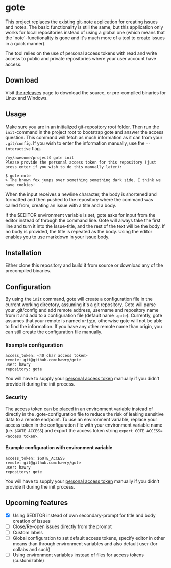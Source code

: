 # gote
This project replaces the existing [git-note][1] application for creating issues and notes. The basic functionality is still the same, but this application only works for local repositories instead of using a global one (which means that the 'note'-functionality is gone and it's much more of a tool to create issues in a quick manner).

The tool relies on the use of personal access tokens with read and write access to public and private repositories where your user account have access.

## Download
Visit [the releases][3] page to download the source, or pre-compiled binaries for Linux and Windows.

## Usage

Make sure you are in an initialized git-repository root folder. Then run the `init`-command in the project root to bootstrap gote and answer the access question. This command will fetch as much information as it can from your `.git/config`. If you wish to enter the information manually, use the `--interactive` flag.

```
/my/awesome/project$ gote init
Please provide the personal access token for this repository (just press enter if you wish to do this manually later):
```

```
$ gote note
> The brown fox jumps over something something dark side. I think we have cookies!
```

When the input receives a newline character, the body is shortened and formatted and then pushed to the repository where the command was called from, creating an issue with a title and a body.

If the $EDITOR environment variable is set, gote asks for input from the editor instead of through the command line. Gote will always take the first line and turn it into the Issue-title, and the rest of the text will be the body. If no body is provided, the title is repeated as the body. Using the editor enables you to use markdown in your issue body.

## Installation
Either clone this repository and build it from source or download any of the precompiled binaries.

## Configuration
By using the `init` command, gote will create a configuration file in the current working directory, assuming it's a git repository. Gote will parse your .git/config and add remote address, username and repository name from it and add to a configuration file (default name `.gote`). Currently, gote assumes that your remote is named `origin`, otherwise gote will not be able to find the information. If you have any other remote name than origin, you can still create the configuration file manually.

### Example configuration
```
access_token: <40 char access token>
remote: git@github.com:hawry/gote
user: hawry
repository: gote
```

You will have to supply your [personal access token][2] manually if you didn't provide it during the init process.

### Security
The access token can be placed in an environment variable instead of directly in the .gote-configuration file to reduce the risk of leaking sensitive data to a remote endpoint. To use an environment variable, replace your access token in the configuration file with your environment variable name (i.e. `$GOTE_ACCESS`) and export the access token string `export GOTE_ACCESS=<access token>`.

#### Example configuration with environment variable
```
access_token: $GOTE_ACCESS
remote: git@github.com:hawry/gote
user: hawry
repository: gote
```

You will have to supply your [personal access token][2] manually if you didn't provide it during the init process.

## Upcoming features
* [x] Using $EDITOR instead of own secondary-prompt for title and body creation of issues
* [ ] Close/Re-open issues directly from the prompt
* [ ] Custom labels
* [ ] Global configuration to set default access tokens, specify editor in other means than through environment variables and also default user (for collabs and such)
* [ ] Using environment variables instead of files for access tokens (customizable)

[1]: https://github.com/hawry/git-note
[2]: https://help.github.com/articles/creating-an-access-token-for-command-line-use/
[3]: https://github.com/Hawry/gote/releases
